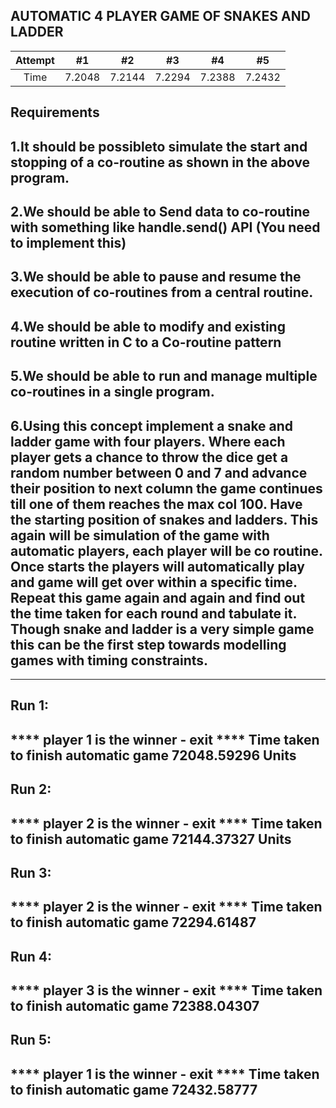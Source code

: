 AUTOMATIC 4 PLAYER GAME OF SNAKES AND LADDER
---------------------------------------

| Attempt |   #1   |   #2   |   #3   |  #4    |   #5   |
| :-----: | :----: | :----: | :----: | :----: | :----: |
|  Time   | 7.2048 | 7.2144 | 7.2294 | 7.2388 | 7.2432 |


Requirements
----------------

1.It should be possibleto simulate the start and stopping of a co-routine as shown in the above program.
----------------------------------------------------------------------------------------------------
2.We should be able to Send data to co-routine with something like handle.send() API (You need to implement this)
----------------------------------------------------------------------------------------------------
3.We should be able to pause and resume the execution of co-routines from a central routine.
----------------------------------------------------------------------------------------------------

4.We should be able to modify and existing routine written in C to a Co-routine pattern
----------------------------------------------------------------------------------------------------

5.We should be able to run and manage multiple co-routines in a single program.
----------------------------------------------------------------------------------------------------

6.Using this concept implement a snake and ladder game with four players. Where each player gets a chance to throw the dice get a random number between 0 and 7 and advance their position to next column the game continues till one of them reaches the max  col 100. Have the starting position of snakes and ladders. This again will be simulation of the game with automatic players, each player will be co routine.  Once starts the players will automatically play and game will get over within a specific time. Repeat this game again and again and find out the time taken for each round and tabulate it. Though  snake  and  ladder  is  a very  simple  game  this can  be  the  first  step  towards  modelling  games with timing constraints. 
----------------------------------------------------------------------------------------------------


----------------------------------------------------------------------------------------------------
Run 1: 
----------------------------------------------------------------------------------------------------
**** player 1 is the winner - exit **** 
Time taken to finish automatic game 72048.59296 Units
----------------------------------------------------------------------------------------------------

Run 2: 
----------------------------------------------------------------------------------------------------
**** player 2 is the winner - exit **** 
Time taken to finish automatic game 72144.37327 Units
----------------------------------------------------------------------------------------------------


Run 3:
----------------------------------------------------------------------------------------------------
**** player 2 is the winner - exit **** 
Time taken to finish automatic game 72294.61487
----------------------------------------------------------------------------------------------------

Run 4:
----------------------------------------------------------------------------------------------------
**** player 3 is the winner - exit **** 
Time taken to finish automatic game 72388.04307
----------------------------------------------------------------------------------------------------

Run 5:
----------------------------------------------------------------------------------------------------
**** player 1 is the winner - exit **** 
Time taken to finish automatic game 72432.58777
----------------------------------------------------------------------------------------------------


